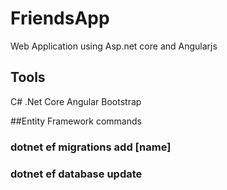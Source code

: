 # FriendsApp
Web Application using Asp.net core and Angularjs 

## Tools
C#
.Net Core
Angular
Bootstrap


##Entity Framework commands
### dotnet ef migrations add [name]
### dotnet ef database update